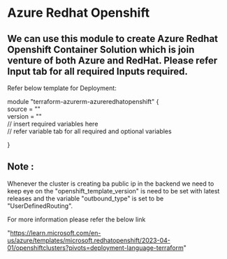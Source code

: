 # Azure Redhat Openshift

## We can use this module to create Azure Redhat Openshift Container Solution which is join venture of both Azure and RedHat. Please refer Input tab for all required Inputs required.

Refer below template for Deployment:<br />

module "terraform-azurerm-azureredhatopenshift" {<br />
  source  = ""<br /> 
  version = ""<br /> 
  // insert required variables here<br /> 
  // refer variable tab for all required and optional variables<br /> 

}



## Note :

Whenever the cluster is creating ba public ip in the backend we need to keep eye on the "openshift_template_version" is need to be set with latest releases and the variable "outbound_type" is set to be "UserDefinedRouting".

For more information please refer the below link

"https://learn.microsoft.com/en-us/azure/templates/microsoft.redhatopenshift/2023-04-01/openshiftclusters?pivots=deployment-language-terraform"
